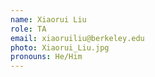 ```yaml
---
name: Xiaorui Liu
role: TA
email: xiaoruiliu@berkeley.edu 
photo: Xiaorui_Liu.jpg
pronouns: He/Him
---
```

